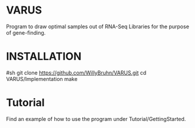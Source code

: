 # VARUS
Program to draw optimal samples out of RNA-Seq Libraries for the purpose of gene-finding.

# INSTALLATION
#sh git clone https://github.com/WillyBruhn/VARUS.git
cd VARUS/Implementation
make

# Tutorial
Find an example of how to use the program under Tutorial/GettingStarted.

